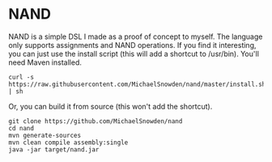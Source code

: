 # NAND
NAND is a simple DSL I made as a proof of concept to myself.
The language only supports assignments and NAND operations.
If you find it interesting, you can just use the install script (this will add a shortcut to /usr/bin).
You'll need Maven installed.

```
curl -s https://raw.githubusercontent.com/MichaelSnowden/nand/master/install.sh | sh
```

Or, you can build it from source (this won't add the shortcut).

```
git clone https://github.com/MichaelSnowden/nand
cd nand
mvn generate-sources
mvn clean compile assembly:single
java -jar target/nand.jar
```

